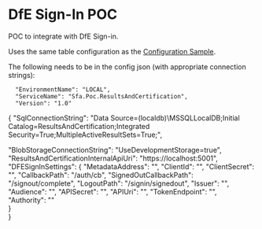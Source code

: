 # DfE Sign-In POC #

POC to integrate with DfE Sign-in.

Uses the same table configuration as the [Configuration Sample](../Sfa.Poc.ResultsAndCertification.Configuration/README.md).

The following needs to be in the config json (with appropriate connection strings):
```
  "EnvironmentName": "LOCAL",
  "ServiceName": "Sfa.Poc.ResultsAndCertification",
  "Version": "1.0"
```


{
   "SqlConnectionString": "Data Source=(localdb)\\MSSQLLocalDB;Initial Catalog=ResultsAndCertification;Integrated Security=True;MultipleActiveResultSets=True;",
   
   "BlobStorageConnectionString": "UseDevelopmentStorage=true",
   "ResultsAndCertificationInternalApiUri": "https://localhost:5001",
   "DFESignInSettings": {
		"MetadataAddress": "<Specify MetaAddress from Dfe SignIn team>",
		"ClientId": "<ClientId of your application>",
		"ClientSecret": "<Need to get this from Dfe signin team>",
		"CallbackPath": "/auth/cb",
		"SignedOutCallbackPath": "/signout/complete",
                "LogoutPath": "/signin/signedout",
		"Issuer": "<Need to get this from Dfe signin team>",
		"Audience": "<Need to get this from Dfe signin team>",
		"APISecret": "<Need to get this from Dfe signin team>",
		"APIUri": "<Need to get this from Dfe signin team>",
	        "TokenEndpoint": "<Need to get this from Dfe signin team>",
                "Authority": "<Need to get this from Dfe signin team>"                
   }   
}